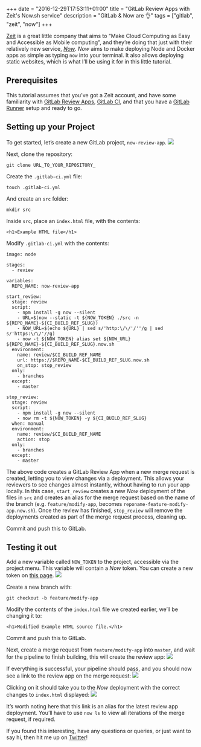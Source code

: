 +++
date = "2016-12-29T17:53:11+01:00"
title = "GitLab Review Apps with Zeit's Now.sh service"
description = "GitLab & Now are 👌"
tags = ["gitlab", "zeit", "now"]
+++

[Zeit](https://zeit.co/about) is a great little company that aims to “Make Cloud Computing as Easy and Accessible as Mobile computing”, and they’re doing that just with their relatively new service, _[Now](https://zeit.co/now)_. _Now_ aims to make deploying Node and Docker apps as simple as typing `now` into your terminal. It also allows deploying static websites, which is what I’ll be using it for in this little tutorial.

## Prerequisites 
This tutorial assumes that you’ve got a Zeit account, and have some familiarity with [GitLab Review Apps](https://about.gitlab.com/2016/11/22/introducing-review-apps/), [GitLab CI](https://about.gitlab.com/gitlab-ci/), and that you have a [GitLab Runner](https://docs.gitlab.com/runner/) setup and ready to go.

## Setting up your Project
To get started, let’s create a new GitLab project, `now-review-app`. 
![](DraggedImage.png)

Next, clone the repository:
```
git clone URL_TO_YOUR_REPOSITORY_
```

Create the `.gitlab-ci.yml` file:
```
touch .gitlab-ci.yml
```

And create an `src` folder:
```
mkdir src
```

Inside `src`, place an `index.html` file, with the contents:
```
<h1>Example HTML file</h1>
```

Modify `.gitlab-ci.yml` with the contents:
```
image: node

stages:
  - review

variables:
  REPO_NAME: now-review-app

start_review:
  stage: review
  script:
    - npm install -g now --silent
    - URL=$(now --static -t ${NOW_TOKEN} ./src -n ${REPO_NAME}-${CI_BUILD_REF_SLUG})
    - NOW_URL=$(echo ${URL} | sed s/'http:\/\/'/''/g | sed s/'https:\/\/'//g)
    - now -t ${NOW_TOKEN} alias set ${NOW_URL} ${REPO_NAME}-${CI_BUILD_REF_SLUG}.now.sh
  environment:
    name: review/$CI_BUILD_REF_NAME
    url: https://$REPO_NAME-$CI_BUILD_REF_SLUG.now.sh
    on_stop: stop_review
  only:
    - branches
  except:
    - master

stop_review:
  stage: review
  script:
    - npm install -g now --silent
    - now rm -t ${NOW_TOKEN} -y ${CI_BUILD_REF_SLUG}
  when: manual
  environment:
    name: review/$CI_BUILD_REF_NAME
    action: stop
  only:
    - branches
  except:
    - master
```

The above code creates a GitLab Review App when a new merge request is created, letting you to view changes via a deployment. This allows your reviewers to see changes almost instantly, without having to run your app locally. In this case, `start_review` creates a new _Now_ deployment of the files in `src` and creates an alias for the merge request based on the name of the branch (e.g. `feature/modify-app`, becomes `reponame-feature-modify-app.now.sh`). Once the review has finished, `stop_review` will remove the deployments created as part of the merge request process, cleaning up.

Commit and push this to GitLab.

## Testing it out
Add a new variable called `NOW_TOKEN` to the project, accessible via the project menu. This variable will contain a _Now_ token. You can create a new token on [this page](https://zeit.co/account#api-tokens).
![](DraggedImage-1.png)

Create a new branch with:
```
git checkout -b feature/modify-app
```

Modify the contents of the `index.html` file we created earlier, we’ll be changing it to:
```
<h1>Modified Example HTML source file.</h1>
```

Commit and push this to GitLab.

Next, create a merge request from `feature/modify-app` into `master`, and wait for the pipeline to finish building, this will create the review app:
![](DraggedImage-2.png)

If everything is successful, your pipeline should pass, and you should now see a link to the review app on the merge request:
![](DraggedImage-3.png)

Clicking on it should take you to the _Now_ deployment with the correct changes to `index.html` displayed:
![](DraggedImage-4.png)

It’s worth noting here that this link is an alias for the latest review app deployment. You’ll have to use `now ls` to view all iterations of the merge request, if required. 

If you found this interesting, have any questions or queries, or just want to say hi, then hit me up on [Twitter](https://twitter.com/hugojmd)!
